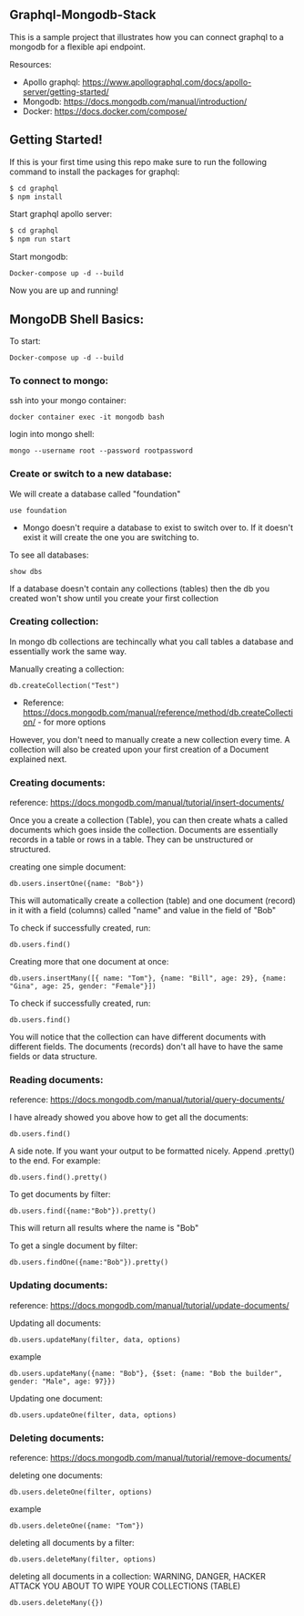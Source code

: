 ## Graphql-Mongodb-Stack

This is a sample project that illustrates how you can connect graphql to a mongodb for a flexible api endpoint.

Resources:
 - Apollo graphql: https://www.apollographql.com/docs/apollo-server/getting-started/
 - Mongodb: https://docs.mongodb.com/manual/introduction/
 - Docker: https://docs.docker.com/compose/

## Getting Started!

If this is your first time using this repo make sure to run the following command to install the packages for graphql:
```sh
$ cd graphql
$ npm install
```
Start graphql apollo server:
```sh
$ cd graphql
$ npm run start
```
Start mongodb:
``` 
Docker-compose up -d --build
```

Now you are up and running! 

## MongoDB Shell Basics:

To start:
``` 
Docker-compose up -d --build 
```

### To connect to mongo:

ssh into your mongo container:
```
docker container exec -it mongodb bash
```

login into mongo shell:
```
mongo --username root --password rootpassword
```

### Create or switch to a new database:

We will create a database called "foundation"

``` 
use foundation
```

- Mongo doesn't require a database to exist to switch over to. If it doesn't exist it will create the one you are switching to.


To see all databases:
``` 
show dbs
```
If a database doesn't contain any collections (tables) then the db you created won't show until you create your first collection

### Creating collection:
In mongo db collections are techincally what you call tables a database and essentially work the same way.

Manually creating a collection:
```
db.createCollection("Test")
```
- Reference: https://docs.mongodb.com/manual/reference/method/db.createCollection/ - for more options


However, you don't need to manually create a new collection every time. A collection will also be created upon your first creation of a Document explained next.

### Creating documents:
reference: https://docs.mongodb.com/manual/tutorial/insert-documents/

Once you a create a collection (Table), you can then create whats a called documents which goes inside the collection. Documents are essentially records in a table or rows in a table. They can be unstructured or structured. 

creating one simple document:

``` 
db.users.insertOne({name: "Bob"})
```
This will automatically create a collection (table) and one document (record) in it with a field (columns) called "name" and value in the field of "Bob"

To check if successfully created, run: 

```
db.users.find()
```

Creating more that one document at once:

``` 
db.users.insertMany([{ name: "Tom"}, {name: "Bill", age: 29}, {name: "Gina", age: 25, gender: "Female"}]) 
```

To check if successfully created, run: 

```
db.users.find()
```

You will notice that the collection can have different documents with different fields. The documents (records) don't all have to have the same fields or data structure.

### Reading documents:
reference: https://docs.mongodb.com/manual/tutorial/query-documents/

I have already showed you above how to get all the documents:
```
db.users.find()
```

A side note. If you want your output to be formatted nicely. Append .pretty() to the end. For example:
```
db.users.find().pretty()
```

To get documents by filter:
``` 
db.users.find({name:"Bob"}).pretty()
```
This will return all results where the name is "Bob"

To get a single document by filter:
``` 
db.users.findOne({name:"Bob"}).pretty()
```

### Updating documents:
reference: https://docs.mongodb.com/manual/tutorial/update-documents/

Updating all documents:
``` 
db.users.updateMany(filter, data, options)
```

example 
```
db.users.updateMany({name: "Bob"}, {$set: {name: "Bob the builder", gender: "Male", age: 97}}) 
```

Updating one document:
```
db.users.updateOne(filter, data, options)
```

### Deleting documents:
reference: https://docs.mongodb.com/manual/tutorial/remove-documents/

deleting one documents:
```
db.users.deleteOne(filter, options)
```

example 
``` 
db.users.deleteOne({name: "Tom"})
```

deleting all documents by a filter:
```
db.users.deleteMany(filter, options)
```

deleting all documents in a collection:
WARNING, DANGER, HACKER ATTACK YOU ABOUT TO WIPE YOUR COLLECTIONS (TABLE)
``` 
db.users.deleteMany({})
```








